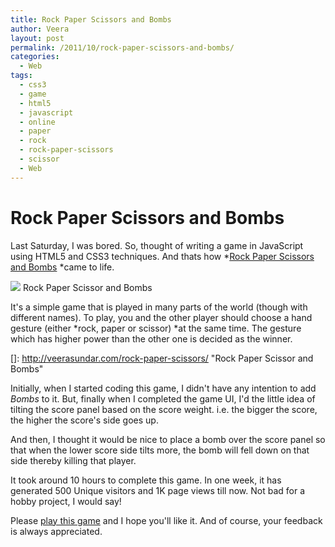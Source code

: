 ```yaml
---
title: Rock Paper Scissors and Bombs
author: Veera
layout: post
permalink: /2011/10/rock-paper-scissors-and-bombs/
categories:
  - Web
tags:
  - css3
  - game
  - html5
  - javascript
  - online
  - paper
  - rock
  - rock-paper-scissors
  - scissor
  - Web
---
```

# Rock Paper Scissors and Bombs

Last Saturday, I was bored. So, thought of writing a game in JavaScript using HTML5 and CSS3 techniques. And thats how *[Rock Paper Scissors and Bombs][1] *came to life.

 [1]: http://veerasundar.com/rock-paper-scissors/ "Rock Paper Scissors and Bombs - Online game"

[![][3]][3]
Rock Paper Scissor and Bombs

It's a simple game that is played in many parts of the world (though with different names). To play, you and the other player should choose a hand gesture (either *rock, paper or scissor) *at the same time. The gesture which has higher power than the other one is decided as the winner.

 []: http://veerasundar.com/rock-paper-scissors/ "Rock Paper Scissor and Bombs"

Initially, when I started coding this game, I didn't have any intention to add *Bombs* to it. But, finally when I completed the game UI, I'd the little idea of tilting the score panel based on the score weight. i.e. the bigger the score, the higher the score's side goes up.

And then, I thought it would be nice to place a bomb over the score panel so that when the lower score side tilts more, the bomb will fell down on that side thereby killing that player.

It took around 10 hours to complete this game. In one week, it has generated 500 Unique visitors and 1K page views till now. Not bad for a hobby project, I would say!

Please [play this game][3] and I hope you'll like it. And of course, your feedback is always appreciated.

 [3]: http://veerasundar.com/rock-paper-scissors/